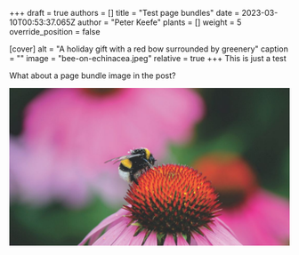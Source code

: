 +++
draft = true
authors = []
title = "Test page bundles"
date = 2023-03-10T00:53:37.065Z
author = "Peter Keefe"
plants = []
weight = 5
override_position = false

[cover]
alt = "A holiday gift with a red bow surrounded by greenery"
caption = ""
image = "bee-on-echinacea.jpeg"
relative = true
+++
This is just a test

What about a page bundle image in the post?

![](bee-on-echinacea.jpeg "The image title")